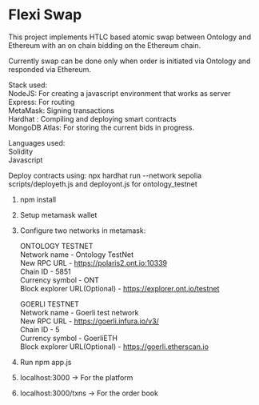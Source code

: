 # Flexi Swap

This project implements HTLC based atomic swap between Ontology and Ethereum with an on chain bidding on the Ethereum chain.

Currently swap can be done only when order is initiated via Ontology and responded via Ethereum.

Stack used:  
NodeJS: For creating a javascript environment that works as server   
Express: For routing   
MetaMask: Signing transactions  
Hardhat : Compiling and deploying smart contracts   
MongoDB Atlas: For storing the current bids in progress.   

Languages used:   
Solidity   
Javascript   


Deploy contracts using:  npx hardhat run --network sepolia scripts/deployeth.js and deployont.js for ontology_testnet

1. npm install
2. Setup metamask wallet
3. Configure two networks in metamask:

    ONTOLOGY TESTNET   
    Network name - Ontology TestNet   
    New RPC URL - https://polaris2.ont.io:10339    
    Chain ID - 5851   
    Currency symbol - ONT   
    Block explorer URL(Optional) - https://explorer.ont.io/testnet   

    GOERLI TESTNET    
    Network name - Goerli test network   
    New RPC URL - https://goerli.infura.io/v3/    
    Chain ID - 5    
    Currency symbol - GoerliETH   
    Block explorer URL(Optional) - https://goerli.etherscan.io   

4. Run npm app.js
5. localhost:3000 -> For the platform
6. localhost:3000/txns -> For the order book